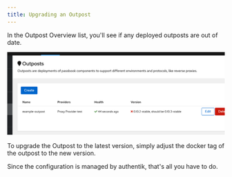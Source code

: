 ```yaml
---
title: Upgrading an Outpost
---
```


In the Outpost Overview list, you'll see if any deployed outposts are out of date.

![](./upgrading_outdated.png)

To upgrade the Outpost to the latest version, simply adjust the docker tag of the outpost to the new version.

Since the configuration is managed by authentik, that's all you have to do.
